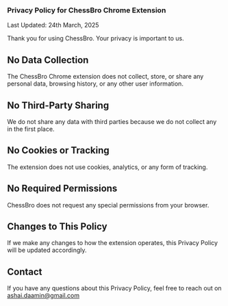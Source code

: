 ### Privacy Policy for ChessBro Chrome Extension

Last Updated: 24th March, 2025

Thank you for using ChessBro. Your privacy is important to us.

## No Data Collection

The ChessBro Chrome extension does not collect, store, or share any personal data, browsing history, or any other user information.

## No Third-Party Sharing

We do not share any data with third parties because we do not collect any in the first place.

## No Cookies or Tracking

The extension does not use cookies, analytics, or any form of tracking.

## No Required Permissions

ChessBro does not request any special permissions from your browser.

## Changes to This Policy

If we make any changes to how the extension operates, this Privacy Policy will be updated accordingly.

## Contact

If you have any questions about this Privacy Policy, feel free to reach out on ashai.daamin@gmail.com
